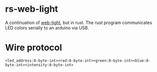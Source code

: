 # rs-web-light
A continuation of [web-light](https://github.com/rushton/web-light), but in rust. The rust program communicates LED colors serially to an arduino via USB.

# Wire protocol
```
<led_address:8-byte-int><red:8-byte-int><green:8-byte-int><blue:8-byte-int><intensity:8-byte-int>
```

